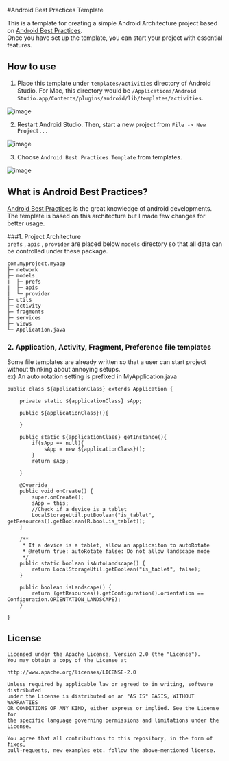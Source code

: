#Android Best Practices Template

This is a template for creating a simple Android Architecture project based on [Android Best Practices](https://github.com/futurice/android-best-practices).  
Once you have set up the template, you can start your project with essential features.

## How to use
1. Place this template under `templates/activities` directory of Android Studio.
For Mac, this directory would be `/Applications/Android Studio.app/Contents/plugins/android/lib/templates/activities`.

![image](https://github.com/tomoima525/AndroidBestPracticesTemplate/blob/master/terminal.png?raw=true)


2. Restart Android Studio. Then, start a new project from `File -> New Project...`

![image](https://github.com/tomoima525/AndroidBestPracticesTemplate/blob/master/directory.png?raw=true)


3. Choose `Android Best Practices Template` from templates.

![image](https://github.com/tomoima525/AndroidBestPracticesTemplate/blob/master/templates.png?raw=true)


## What is Android Best Practices?

[Android Best Practices](https://github.com/futurice/android-best-practices) is the great knowledge of android developments. The template is based on this architecture but I made few changes for better usage.

###1. Project Architecture  
`prefs` , `apis` , `provider` are placed below `models` directory so that all data can be controlled under these package. 

```
com.myproject.myapp
├─ network
├─ models
|  ├─ prefs
|  ├─ apis
|  └─ provider
├─ utils
├─ activity
├─ fragments
├─ services
├─ views
└─ Application.java 
```

### 2. Application, Activity, Fragment, Preference file templates 

Some file templates are already written so that a user can start project without thinking about annoying setups.   
ex) An auto rotation setting is prefixed in MyApplication.java

```
public class ${applicationClass} extends Application {

    private static ${applicationClass} sApp;

    public ${applicationClass}(){

    }

    public static ${applicationClass} getInstance(){
        if(sApp == null){
            sApp = new ${applicationClass}();
        }
        return sApp;

    }

    @Override
    public void onCreate() {
        super.onCreate();
        sApp = this;
        //Check if a device is a tablet
        LocalStorageUtil.putBoolean("is_tablet", getResources().getBoolean(R.bool.is_tablet));        
    }

    /**
     * If a device is a tablet, allow an applicaiton to autoRotate 
     * @return true: autoRotate false: Do not allow landscape mode  
     */
    public static boolean isAutoLandscape() {
        return LocalStorageUtil.getBoolean("is_tablet", false);
    }

    public boolean isLandscape() {
        return (getResources().getConfiguration().orientation == Configuration.ORIENTATION_LANDSCAPE);
    }

}
```

## License

```
Licensed under the Apache License, Version 2.0 (the "License"). 
You may obtain a copy of the License at

http://www.apache.org/licenses/LICENSE-2.0

Unless required by applicable law or agreed to in writing, software distributed
under the License is distributed on an "AS IS" BASIS, WITHOUT WARRANTIES
OR CONDITIONS OF ANY KIND, either express or implied. See the License for
the specific language governing permissions and limitations under the License.

You agree that all contributions to this repository, in the form of fixes, 
pull-requests, new examples etc. follow the above-mentioned license.
```

